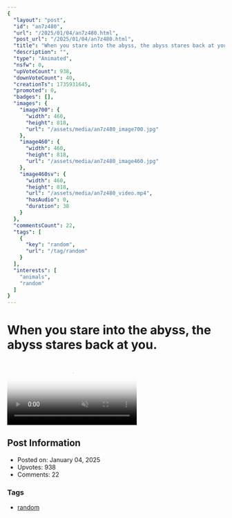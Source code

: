 ```yaml
---
{
  "layout": "post",
  "id": "an7z480",
  "url": "/2025/01/04/an7z480.html",
  "post_url": "/2025/01/04/an7z480.html",
  "title": "When you stare into the abyss, the abyss stares back at you.",
  "description": "",
  "type": "Animated",
  "nsfw": 0,
  "upVoteCount": 938,
  "downVoteCount": 40,
  "creationTs": 1735931645,
  "promoted": 0,
  "badges": [],
  "images": {
    "image700": {
      "width": 460,
      "height": 818,
      "url": "/assets/media/an7z480_image700.jpg"
    },
    "image460": {
      "width": 460,
      "height": 818,
      "url": "/assets/media/an7z480_image460.jpg"
    },
    "image460sv": {
      "width": 460,
      "height": 818,
      "url": "/assets/media/an7z480_video.mp4",
      "hasAudio": 0,
      "duration": 38
    }
  },
  "commentsCount": 22,
  "tags": [
    {
      "key": "random",
      "url": "/tag/random"
    }
  ],
  "interests": [
    "animals",
    "random"
  ]
}
---
```


# When you stare into the abyss, the abyss stares back at you.

<video controls playsinline loop muted poster="/assets/media/an7z480_image460.jpg">
  <source src="/assets/media/an7z480_video.mp4" type="video/mp4">
  Your browser does not support the video tag.
</video>

## Post Information

- Posted on: January 04, 2025
- Upvotes: 938
- Comments: 22

### Tags

- [random](/tag/random)
